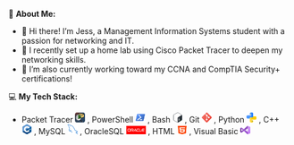 💫 **About Me:**
- 👋 Hi there! I’m Jess, a Management Information Systems student with a passion for networking and IT.
- 🚀 I recently set up a home lab using Cisco Packet Tracer to deepen my networking skills.
- 🌱 I’m also currently working toward my CCNA and CompTIA Security+ certifications!

💻 **My Tech Stack:** 
- Packet Tracer <img src="https://github.com/jessica-nguyen-dev/jessica-nguyen-dev/blob/main/images/Cisco-Packet-Tracer-098765.png?raw=true" width="18" height="18" /> , PowerShell <img src="https://github.com/jessica-nguyen-dev/jessica-nguyen-dev/blob/main/images/PowerShell_5.0_icon.png?raw=true" width="18" height="18" /> , Bash <img src="https://github.com/jessica-nguyen-dev/jessica-nguyen-dev/blob/main/images/Bash_Logo_Colored.svg.png?raw=true" width="18" height="18" /> , Git <img src="https://github.com/jessica-nguyen-dev/jessica-nguyen-dev/blob/main/images/social.png?raw=true" width="18" height="18" /> , Python <img src="https://github.com/jessica-nguyen-dev/jessica-nguyen-dev/blob/main/images/python.png?raw=true" width="18" height="18" /> , C++ <img src="https://github.com/jessica-nguyen-dev/jessica-nguyen-dev/blob/main/images/13841574.png?raw=true" width="18" height="18" /> , MySQL <img src="https://github.com/jessica-nguyen-dev/jessica-nguyen-dev/blob/main/images/programing.png?raw=true" width="18" height="18" /> , OracleSQL <img src="https://github.com/jessica-nguyen-dev/jessica-nguyen-dev/blob/main/images/Font-Oracle-Logo.png?raw=true" width="35" height="15" /> , HTML <img src="https://github.com/jessica-nguyen-dev/jessica-nguyen-dev/blob/main/images/html-5.png?raw=true" width="18" height="15" /> , Visual Basic <img src="https://github.com/jessica-nguyen-dev/jessica-nguyen-dev/blob/main/images/visual-basic.png?raw=true" width="18" height="15" />
